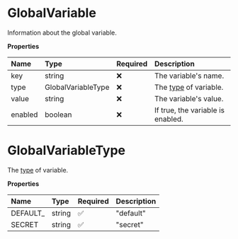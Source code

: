# GlobalVariable

Information about the global variable.

**Properties**

| Name    | Type               | Required | Description                                                                                           |
| :------ | :----------------- | :------- | :---------------------------------------------------------------------------------------------------- |
| key     | string             | ❌       | The variable's name.                                                                                  |
| type    | GlobalVariableType | ❌       | The [type](https://learning.postman.com/docs/sending-requests/variables/#variable-types) of variable. |
| value   | string             | ❌       | The variable's value.                                                                                 |
| enabled | boolean            | ❌       | If true, the variable is enabled.                                                                     |

# GlobalVariableType

The [type](https://learning.postman.com/docs/sending-requests/variables/#variable-types) of variable.

**Properties**

| Name      | Type   | Required | Description |
| :-------- | :----- | :------- | :---------- |
| DEFAULT\_ | string | ✅       | "default"   |
| SECRET    | string | ✅       | "secret"    |

<!-- This file was generated by liblab | https://liblab.com/ -->
